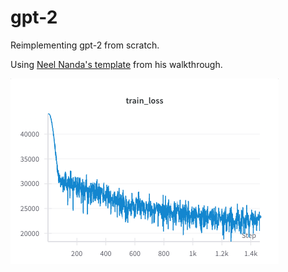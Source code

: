 # gpt-2
Reimplementing gpt-2 from scratch.

Using [Neel Nanda's template](https://www.youtube.com/watch?v=dsjUDacBw8o&ab_channel=NeelNanda) from his walkthrough.

![Train loss](train-loss.png)